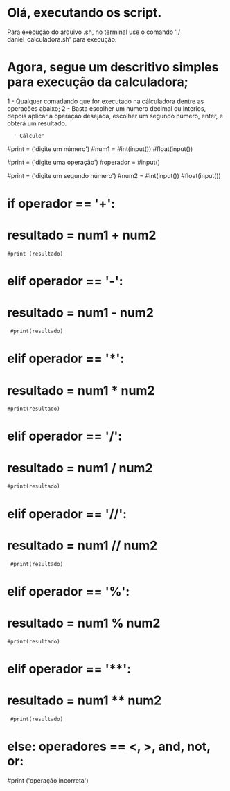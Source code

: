 # Olá, executando os script.

Para execução do arquivo .sh, no terminal use o comando './ daniel_calculadora.sh' para execução.

# Agora, segue um descritivo simples para execução da calculadora;

 1 - Qualquer comadando que for executado na cálculadora dentre as operações abaixo;
 2 - Basta escolher um número decimal ou interios, depois aplicar a operação desejada, escolher um segundo número, enter, e obterá um resultado.


 
      ' Cálcule'

#print = ('digite um número')
#num1 =  #int(input())
         #float(input())

#print = ('digite uma operação')
#operador = #input()

#print = ('digite um segundo número')
#num2 = #int(input())
         #float(input())

# if operador == '+':
 # resultado = num1 + num2
    #print (resultado)

# elif operador == '-':
# resultado = num1 - num2
     #print(resultado)

# elif operador == '*':
# resultado = num1 * num2
    #print(resultado)

# elif operador == '/':
# resultado = num1 / num2
    #print(resultado)

#  elif operador == '//':
# resultado = num1 // num2
     #print(resultado)

# elif operador == '%':
# resultado = num1 % num2
    #print(resultado)

# elif operador == '**':
 # resultado = num1 ** num2
     #print(resultado)

# else: operadores == <, >, and, not, or:
  #print ('operação incorreta')
